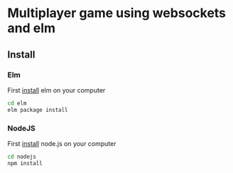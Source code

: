 # Multiplayer game using websockets and elm


## Install

### Elm

First [install](http://elm-lang.org/install) elm on your computer

```bash
cd elm
elm package install
```

### NodeJS

First [install](https://nodejs.org/en/) node.js on your computer

```bash
cd nodejs
npm install
```

